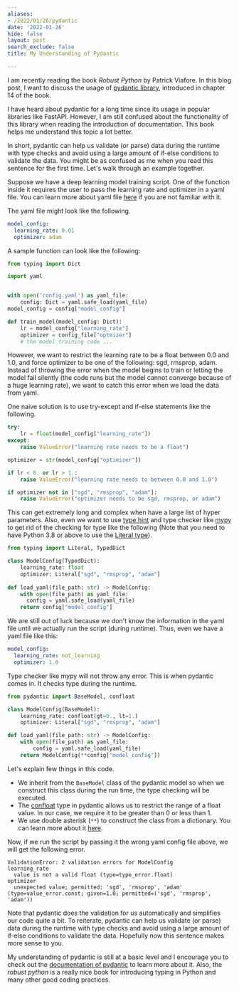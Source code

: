 ```yaml
---
aliases:
- /2022/01/26/pydantic
date: '2022-01-26'
hide: false
layout: post
search_exclude: false
title: My Understanding of Pydantic

---
```


I am recently reading the book *Robust Python* by Patrick Viafore. In this blog post, I want to discuss the usage of [pydantic library](https://pydantic-docs.helpmanual.io/), introduced in chapter 14 of the book. 

I have heard about pydantic for a long time since its usage in popular libraries like FastAPI. However, I am still confused about the functionality of this library when reading the introduction of documentation. This book helps me understand this topic a lot better. 

In short, pydantic can help us validate (or parse) data during the runtime with type checks and avoid using a large amount of if-else conditions to validate the data. You might be as confused as me when you read this sentence for the first time. Let's walk through an example together. 

Suppose we have a deep learning model training script. One of the function inside it requires the user to pass the learning rate and optimizer in a yaml file. You can learn more about yaml file [here](https://www.cloudbees.com/blog/yaml-tutorial-everything-you-need-get-started) if you are not familiar with it.

The yaml file might look like the following.

```yaml
model_config:
  learning_rate: 0.01
  optimizer: adam
```

A sample function can look like the following:

```python
from typing import Dict

import yaml


with open('config.yaml') as yaml_file:
    config: Dict = yaml.safe_load(yaml_file)
model_config = config["model_config"]

def train_model(model_config: Dict):
    lr = model_config["learning_rate"]
    optimizer = config_file["optmizer"]
    # the model training code ...
```

However, we want to restrict the learning rate to be a float between 0.0 and 1.0, and force optimizer to be one of the following: sgd, rmsprop, adam. Instead of throwing the error when the model begins to train or letting the model fail silently (the code runs but the model cannot converge because of a huge learning rate), we want to catch this error when we load the data from yaml. 

One naive solution is to use try-except and if-else statements like the following.

```python
try:
    lr = float(model_config["learning_rate"])
except:
    raise ValueError("learning rate needs to be a float")

optimizer = str(model_config["optimizer"])

if lr < 0. or lr > 1.:
    raise ValueError("learning rate needs to between 0.0 and 1.0")

if optimizer not in ["sgd", "rmsprop", "adam"]:
    raise ValueError("optimizer needs to be sgd, rmsprop, or adam")
```

This can get extremely long and complex when have a large list of hyper parameters. Also, even we want to use [type hint](https://realpython.com/lessons/type-hinting/) and type checker like [mypy](http://mypy-lang.org/) to get rid of the checking for type like the following (Note that you need to have Python 3.8 or above to use the [Literal type](https://adamj.eu/tech/2021/07/09/python-type-hints-how-to-use-typing-literal/)).

```python
from typing import Literal, TypedDict

class ModelConfig(TypedDict):
    learning_rate: float 
    optimizer: Literal["sgd", "rmsprop", "adam"]
 
def load_yaml(file_path: str) -> ModelConfig:
    with open(file_path) as yaml_file:
  	  config = yaml.safe_load(yaml_file)
    return config["model_config"]
```

We are still out of luck because we don't know the information in the yaml file until we actually run the script (during runtime). Thus, even we have a yaml file like this:

```yaml
model_config:
  learning_rate: not_learning
  optimizer: 1.0
```

Type checker like mypy will not throw any error. This is when pydantic comes in. It checks type during the runtime. 

```python
from pydantic import BaseModel, confloat

class ModelConfig(BaseModel):
    learning_rate: confloat(gt=0., lt=1.)
    optimizer: Literal["sgd", "rmsprop", "adam"]

def load_yaml(file_path: str) -> ModelConfig:
    with open(file_path) as yaml_file:
        config = yaml.safe_load(yaml_file)
    return ModelConfig(**config["model_config"])
```

Let's explain few things in this code. 

+ We inherit from the `BaseModel` class of the pydantic model so when we construct this class during the run time, the type checking will be executed. 
+ The [confloat](https://pydantic-docs.helpmanual.io/usage/types/#arguments-to-confloat) type in pydantic allows us to restrict the range of a float value. In our case, we require it to be greater than 0 or less than 1. 
+ We use double asterisk (`**`) to construct the class from a dictionary. You can learn more about it [here](https://stackoverflow.com/questions/36901/what-does-double-star-asterisk-and-star-asterisk-do-for-parameters).

Now, if we run the script by passing it the wrong yaml config file above, we will get the following error.

```raw
ValidationError: 2 validation errors for ModelConfig
learning_rate
  value is not a valid float (type=type_error.float)
optimizer
  unexpected value; permitted: 'sgd', 'rmsprop', 'adam' (type=value_error.const; given=1.0; permitted=('sgd', 'rmsprop', 'adam'))
```

Note that pydantic does the validation for us automatically and simplifies our code quite a bit. To reiterate, pydantic can help us validate (or parse) data during the runtime with type checks and avoid using a large amount of if-else conditions to validate the data. Hopefully now this sentence makes more sense to you. 

My understanding of pydantic is still at a basic level and I encourage you to check out the [documentation of pydantic](https://pydantic-docs.helpmanual.io/) to learn more about it. Also, the *robust python* is a really nice book for introducing typing in Python and many other good coding practices. 

